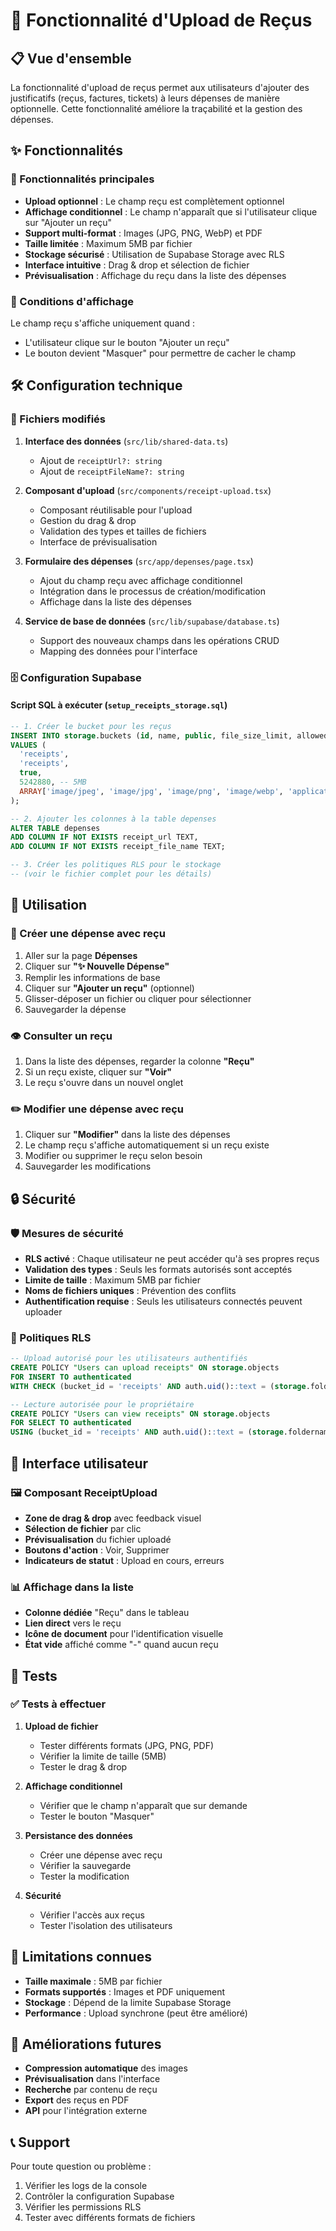 # 🧾 Fonctionnalité d'Upload de Reçus

## 📋 Vue d'ensemble

La fonctionnalité d'upload de reçus permet aux utilisateurs d'ajouter des justificatifs (reçus, factures, tickets) à leurs dépenses de manière optionnelle. Cette fonctionnalité améliore la traçabilité et la gestion des dépenses.

## ✨ Fonctionnalités

### 🔧 Fonctionnalités principales

- **Upload optionnel** : Le champ reçu est complètement optionnel
- **Affichage conditionnel** : Le champ n'apparaît que si l'utilisateur clique sur "Ajouter un reçu"
- **Support multi-format** : Images (JPG, PNG, WebP) et PDF
- **Taille limitée** : Maximum 5MB par fichier
- **Stockage sécurisé** : Utilisation de Supabase Storage avec RLS
- **Interface intuitive** : Drag & drop et sélection de fichier
- **Prévisualisation** : Affichage du reçu dans la liste des dépenses

### 🎯 Conditions d'affichage

Le champ reçu s'affiche uniquement quand :
- L'utilisateur clique sur le bouton "Ajouter un reçu"
- Le bouton devient "Masquer" pour permettre de cacher le champ

## 🛠️ Configuration technique

### 📁 Fichiers modifiés

1. **Interface des données** (`src/lib/shared-data.ts`)
   - Ajout de `receiptUrl?: string`
   - Ajout de `receiptFileName?: string`

2. **Composant d'upload** (`src/components/receipt-upload.tsx`)
   - Composant réutilisable pour l'upload
   - Gestion du drag & drop
   - Validation des types et tailles de fichiers
   - Interface de prévisualisation

3. **Formulaire des dépenses** (`src/app/depenses/page.tsx`)
   - Ajout du champ reçu avec affichage conditionnel
   - Intégration dans le processus de création/modification
   - Affichage dans la liste des dépenses

4. **Service de base de données** (`src/lib/supabase/database.ts`)
   - Support des nouveaux champs dans les opérations CRUD
   - Mapping des données pour l'interface

### 🗄️ Configuration Supabase

#### Script SQL à exécuter (`setup_receipts_storage.sql`)

```sql
-- 1. Créer le bucket pour les reçus
INSERT INTO storage.buckets (id, name, public, file_size_limit, allowed_mime_types)
VALUES (
  'receipts',
  'receipts',
  true,
  5242880, -- 5MB
  ARRAY['image/jpeg', 'image/jpg', 'image/png', 'image/webp', 'application/pdf']
);

-- 2. Ajouter les colonnes à la table depenses
ALTER TABLE depenses 
ADD COLUMN IF NOT EXISTS receipt_url TEXT,
ADD COLUMN IF NOT EXISTS receipt_file_name TEXT;

-- 3. Créer les politiques RLS pour le stockage
-- (voir le fichier complet pour les détails)
```

## 🚀 Utilisation

### 📝 Créer une dépense avec reçu

1. Aller sur la page **Dépenses**
2. Cliquer sur **"✨ Nouvelle Dépense"**
3. Remplir les informations de base
4. Cliquer sur **"Ajouter un reçu"** (optionnel)
5. Glisser-déposer un fichier ou cliquer pour sélectionner
6. Sauvegarder la dépense

### 👁️ Consulter un reçu

1. Dans la liste des dépenses, regarder la colonne **"Reçu"**
2. Si un reçu existe, cliquer sur **"Voir"**
3. Le reçu s'ouvre dans un nouvel onglet

### ✏️ Modifier une dépense avec reçu

1. Cliquer sur **"Modifier"** dans la liste des dépenses
2. Le champ reçu s'affiche automatiquement si un reçu existe
3. Modifier ou supprimer le reçu selon besoin
4. Sauvegarder les modifications

## 🔒 Sécurité

### 🛡️ Mesures de sécurité

- **RLS activé** : Chaque utilisateur ne peut accéder qu'à ses propres reçus
- **Validation des types** : Seuls les formats autorisés sont acceptés
- **Limite de taille** : Maximum 5MB par fichier
- **Noms de fichiers uniques** : Prévention des conflits
- **Authentification requise** : Seuls les utilisateurs connectés peuvent uploader

### 🔐 Politiques RLS

```sql
-- Upload autorisé pour les utilisateurs authentifiés
CREATE POLICY "Users can upload receipts" ON storage.objects
FOR INSERT TO authenticated
WITH CHECK (bucket_id = 'receipts' AND auth.uid()::text = (storage.foldername(name))[1]);

-- Lecture autorisée pour le propriétaire
CREATE POLICY "Users can view receipts" ON storage.objects
FOR SELECT TO authenticated
USING (bucket_id = 'receipts' AND auth.uid()::text = (storage.foldername(name))[1]);
```

## 🎨 Interface utilisateur

### 🖼️ Composant ReceiptUpload

- **Zone de drag & drop** avec feedback visuel
- **Sélection de fichier** par clic
- **Prévisualisation** du fichier uploadé
- **Boutons d'action** : Voir, Supprimer
- **Indicateurs de statut** : Upload en cours, erreurs

### 📊 Affichage dans la liste

- **Colonne dédiée** "Reçu" dans le tableau
- **Lien direct** vers le reçu
- **Icône de document** pour l'identification visuelle
- **État vide** affiché comme "-" quand aucun reçu

## 🧪 Tests

### ✅ Tests à effectuer

1. **Upload de fichier**
   - Tester différents formats (JPG, PNG, PDF)
   - Vérifier la limite de taille (5MB)
   - Tester le drag & drop

2. **Affichage conditionnel**
   - Vérifier que le champ n'apparaît que sur demande
   - Tester le bouton "Masquer"

3. **Persistance des données**
   - Créer une dépense avec reçu
   - Vérifier la sauvegarde
   - Tester la modification

4. **Sécurité**
   - Vérifier l'accès aux reçus
   - Tester l'isolation des utilisateurs

## 🚨 Limitations connues

- **Taille maximale** : 5MB par fichier
- **Formats supportés** : Images et PDF uniquement
- **Stockage** : Dépend de la limite Supabase Storage
- **Performance** : Upload synchrone (peut être amélioré)

## 🔮 Améliorations futures

- **Compression automatique** des images
- **Prévisualisation** dans l'interface
- **Recherche** par contenu de reçu
- **Export** des reçus en PDF
- **API** pour l'intégration externe

## 📞 Support

Pour toute question ou problème :
1. Vérifier les logs de la console
2. Contrôler la configuration Supabase
3. Vérifier les permissions RLS
4. Tester avec différents formats de fichiers







